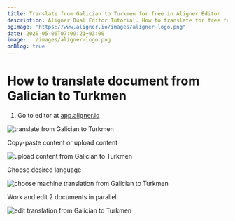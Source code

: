 ```yaml
---
title: Translate from Galician to Turkmen for free in Aligner Editor
description: Aligner Dual Editor Tutorial. How to translate for free from Galician to Turkmen. Aligner is multilingual document management platform. 
ogImage: "https://www.aligner.io/images/aligner-logo.png"
date: 2020-05-06T07:09:21+03:00
image: ../images/aligner-logo.png
onBlog: true
---
```


# How to translate document from Galician to Turkmen

1. Go to editor at [app.aligner.io](https://app.aligner.io "Aligner App web page")

![translate from Galician to Turkmen](../aligner-blank-editor.png "translate from Galician to Turkmen")

Copy-paste content or upload content

![upload content from Galician to Turkmen](../aligner-uploaded-document.png "upload content from Galician to Turkmen")

Choose desired language

![choose machine translation from Galician to Turkmen](../aligner-language-dropdown.png "choose machine translation from Galician to Turkmen")

Work and edit 2 documents in parallel

![edit translation from Galician to Turkmen](../aligner-double-sitded-editor.png "edit translation from Galician to Turkmen")

